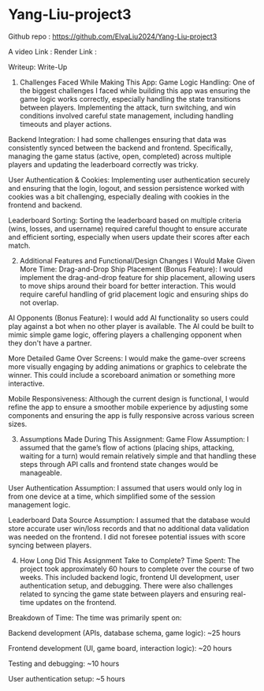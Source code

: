 # Yang-Liu-project3

Github repo : https://github.com/ElvaLiu2024/Yang-Liu-project3

A video Link : 
Render Link : 

Writeup: 
Write-Up
1. Challenges Faced While Making This App:
Game Logic Handling: One of the biggest challenges I faced while building this app was ensuring the game logic works correctly, especially handling the state transitions between players. Implementing the attack, turn switching, and win conditions involved careful state management, including handling timeouts and player actions.

Backend Integration: I had some challenges ensuring that data was consistently synced between the backend and frontend. Specifically, managing the game status (active, open, completed) across multiple players and updating the leaderboard correctly was tricky.

User Authentication & Cookies: Implementing user authentication securely and ensuring that the login, logout, and session persistence worked with cookies was a bit challenging, especially dealing with cookies in the frontend and backend.

Leaderboard Sorting: Sorting the leaderboard based on multiple criteria (wins, losses, and username) required careful thought to ensure accurate and efficient sorting, especially when users update their scores after each match.

2. Additional Features and Functional/Design Changes I Would Make Given More Time:
Drag-and-Drop Ship Placement (Bonus Feature): I would implement the drag-and-drop feature for ship placement, allowing users to move ships around their board for better interaction. This would require careful handling of grid placement logic and ensuring ships do not overlap.

AI Opponents (Bonus Feature): I would add AI functionality so users could play against a bot when no other player is available. The AI could be built to mimic simple game logic, offering players a challenging opponent when they don't have a partner.

More Detailed Game Over Screens: I would make the game-over screens more visually engaging by adding animations or graphics to celebrate the winner. This could include a scoreboard animation or something more interactive.

Mobile Responsiveness: Although the current design is functional, I would refine the app to ensure a smoother mobile experience by adjusting some components and ensuring the app is fully responsive across various screen sizes.

3. Assumptions Made During This Assignment:
Game Flow Assumption: I assumed that the game’s flow of actions (placing ships, attacking, waiting for a turn) would remain relatively simple and that handling these steps through API calls and frontend state changes would be manageable.

User Authentication Assumption: I assumed that users would only log in from one device at a time, which simplified some of the session management logic.

Leaderboard Data Source Assumption: I assumed that the database would store accurate user win/loss records and that no additional data validation was needed on the frontend. I did not foresee potential issues with score syncing between players.

4. How Long Did This Assignment Take to Complete?
Time Spent: The project took approximately 60 hours to complete over the course of two weeks. This included backend logic, frontend UI development, user authentication setup, and debugging. There were also challenges related to syncing the game state between players and ensuring real-time updates on the frontend.

Breakdown of Time: The time was primarily spent on:

Backend development (APIs, database schema, game logic): ~25 hours

Frontend development (UI, game board, interaction logic): ~20 hours

Testing and debugging: ~10 hours

User authentication setup: ~5 hours



